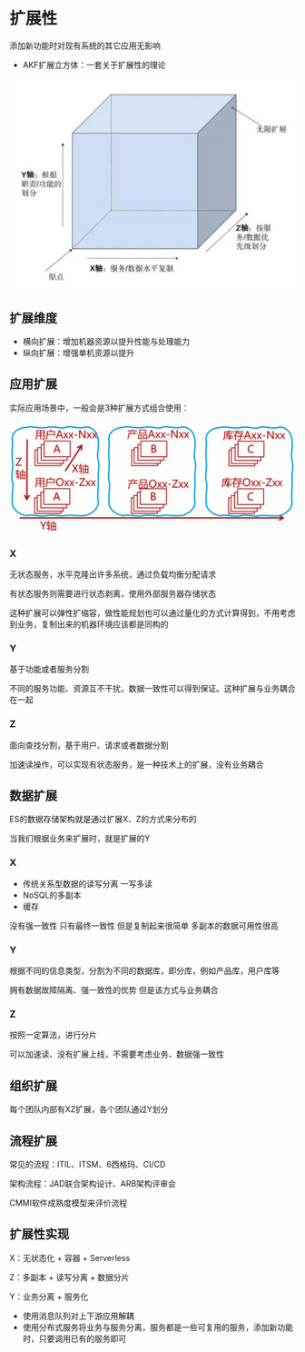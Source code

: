 # 扩展性

添加新功能时对现有系统的其它应用无影响

- AKF扩展立方体：一套关于扩展性的理论

![屏幕截图 2021-09-25 210155](/assets/屏幕截图%202021-09-25%20210155.png)

## 扩展维度

- 横向扩展：增加机器资源以提升性能与处理能力
- 纵向扩展：增强单机资源以提升

## 应用扩展

实际应用场景中，一般会是3种扩展方式组合使用：

![202192521355](/assets/202192521355.png)

### X

无状态服务，水平克隆出许多系统，通过负载均衡分配请求

有状态服务则需要进行状态剥离，使用外部服务器存储状态

这种扩展可以弹性扩缩容，做性能规划也可以通过量化的方式计算得到，不用考虑到业务，复制出来的机器环境应该都是同构的

### Y

基于功能或者服务分割

不同的服务功能、资源互不干扰，数据一致性可以得到保证。这种扩展与业务耦合在一起

### Z

面向查找分割，基于用户、请求或者数据分割

加速读操作，可以实现有状态服务，是一种技术上的扩展，没有业务耦合

## 数据扩展

ES的数据存储架构就是通过扩展X、Z的方式来分布的

当我们根据业务来扩展时，就是扩展的Y

### X

- 传统关系型数据的读写分离 一写多读
- NoSQL的多副本
- 缓存

没有强一致性 只有最终一致性 但是复制起来很简单 多副本的数据可用性很高

### Y

根据不同的信息类型，分割为不同的数据库，即分库，例如产品库，用户库等

拥有数据故障隔离、强一致性的优势 但是该方式与业务耦合

### Z

按照一定算法，进行分片

可以加速读、没有扩展上线，不需要考虑业务、数据强一致性

## 组织扩展

每个团队内部有XZ扩展，各个团队通过Y划分

## 流程扩展

常见的流程：ITIL、ITSM、6西格玛、CI/CD

架构流程：JAD联合架构设计、ARB架构评审会

CMMI软件成熟度模型来评价流程

## 扩展性实现

X：无状态化 + 容器 + Serverless

Z：多副本 + 读写分离 + 数据分片

Y：业务分离 + 服务化

- 使用消息队列对上下游应用解耦
- 使用分布式服务将业务与服务分离，服务都是一些可复用的服务，添加新功能时，只要调用已有的服务即可
